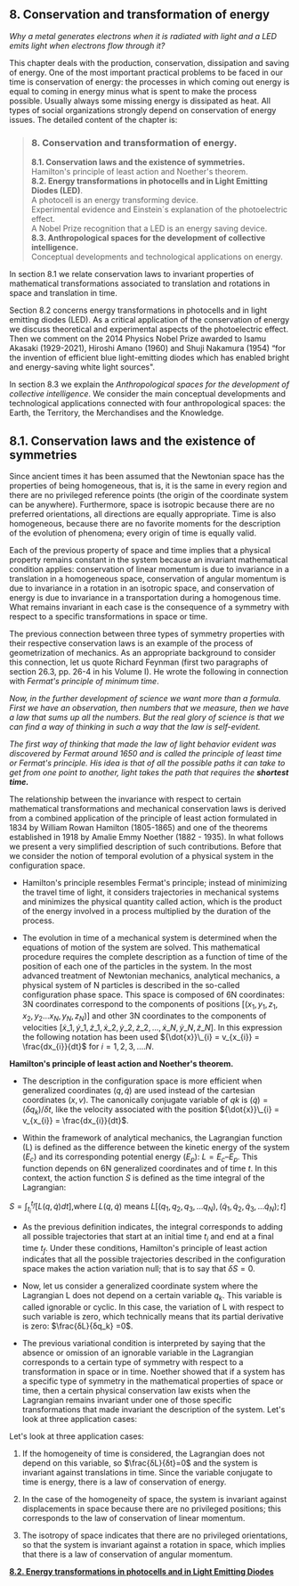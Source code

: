 ## 8. Conservation and transformation of energy

*Why a metal generates electrons when it is radiated with light and a LED emits light when electrons flow through it?*
  
This chapter deals with the production, conservation, dissipation and saving of energy. One of the most important practical problems to be faced in our time is conservation of energy: the processes in which coming out energy is equal to coming in energy minus what is spent to make the process possible. Usually always some missing energy is dissipated as heat. All types of social organizations strongly depend on conservation of energy issues. The detailed content of the chapter is:

<blockquote>
<p>

### 8.	  Conservation and transformation of energy.<br>
**8.1.	Conservation laws and the existence of symmetries.** <br>
  Hamilton's principle of least action and Noether's theorem. <br>
**8.2.	Energy transformations in photocells and in Light Emitting Diodes (LED)**.<br>
A photocell is an energy transforming device.<br>
Experimental evidence and Einstein´s explanation of the photoelectric effect.<br>
       A Nobel Prize recognition that a LED is an energy saving device.<br>
**8.3.	Anthropological spaces for the development of collective intelligence.**<br>
       Conceptual developments and technological applications on energy.
</p>
</blockquote>

In section 8.1 we relate conservation laws to invariant properties of mathematical transformations associated to translation and rotations in space and translation in time. 

Section 8.2 concerns energy transformations in photocells and in light emitting diodes (LED). As a critical application of the conservation of energy we discuss theoretical and experimental aspects of the photoelectric effect. Then we comment on the 2014 Physics Nobel Prize awarded to Isamu Akasaki (1929-2021), Hiroshi Amano (1960) and Shuji Nakamura (1954) “for the invention of efficient blue light-emitting diodes which has enabled bright and energy-saving white light sources".

In section 8.3 we explain the *Anthropological spaces for the development of collective intelligence*. We consider the main conceptual developments and technological applications connected with four anthropological spaces: the Earth, the Territory, the Merchandises and the Knowledge.

## 8.1. Conservation laws and the existence of symmetries

Since ancient times it has been assumed that the Newtonian space has the properties of being homogeneous, that is, it is the same in every region and there are no privileged reference points (the origin of the coordinate system can be anywhere). Furthermore, space is isotropic because there are no preferred orientations, all directions are equally appropriate. Time is also homogeneous, because there are no favorite moments for the description of the evolution of phenomena; every origin of time is equally valid.

Each of the previous property of space and time implies that a physical property remains constant in the system because an invariant mathematical condition applies: conservation of linear momentum is due to invariance in a translation in a homogeneous space, conservation of angular momentum is due to invariance in a rotation in an isotropic space, and conservation of energy is due to invariance in a transportation during a homogenous time. What remains invariant in each case is the consequence of a symmetry with respect to a specific transformations in space or time. 

The previous connection between three types of symmetry properties with their respective conservation laws is an example of the process of geometrization of mechanics. As an appropriate background to consider this connection, let us quote Richard Feynman (first two paragraphs of section 26.3, pp. 26-4 in his Volume I). He wrote the following in connection with *Fermat's principle of minimum time*.

*Now, in the further development of science we want more than a formula. First we have an observation, then numbers that we measure, then we have a law that sums up all the numbers. But the real glory of science is that we can find a way of thinking in such a way that the law is self-evident.*

*The first way of thinking that made the law of light behavior evident was discovered by Fermat around 1650 and is called the principle of least time or Fermat's principle. His idea is that of all the possible paths it can take to get from one point to another, light takes the path that requires the* ***shortest time.***

The relationship between the invariance with respect to certain mathematical transformations and mechanical conservation laws is derived from a combined application of the principle of least action formulated in 1834 by William Rowan Hamilton (1805-1865) and one of the theorems established in 1918 by Amalie Emmy Noether (1882 - 1935). In what follows we present a very simplified description of such contributions. Before that we consider the notion of temporal evolution of a physical system in the configuration space.

- Hamilton's principle resembles Fermat's principle; instead of minimizing the travel time of light, it considers trajectories in mechanical systems and minimizes the physical quantity called action, which is the product of the energy involved in a process multiplied by the duration of  the process.

- The evolution in time of a mechanical system is determined when the equations of motion of the system are solved. This mathematical procedure requires the complete description as a function of time of  the position of each one of the particles in the system. In the most advanced treatment of Newtonian mechanics, analytical mechanics, a physical system of N particles is described in the so-called configuration phase space. This space is composed of 6N coordinates: 3N coordinates correspond to the components of positions $[(x_1,y_1,z_1,x_2,y_2…x_N,y_N,z_N )]$ and other 3N coordinates to the components of velocities $[{\dot{x}}\_{1}, {\dot{y}}\_{1}, {\dot{z}}\_{1}, {\dot{x}}\_{2}, {\dot{y}}\_{2}, {\dot{z}}\_{2},...,{\dot{x}}\_{N}, {\dot{y}}\_{N}, {\dot{z}}\_{N}]$. In this expression the following notation has been used ${\dot{x}}\_{i} = v_{x_{i}} = \frac{dx_{i}}{dt}$ for $i=1,2,3,….N$.

**Hamilton's principle of least action and Noether's theorem.**

- The description in the configuration space is more efficient when generalized coordinates $(q,\dot{q})$ are used instead of the cartesian coordinates $(x, v)$. The canonically conjugate variable of $qk$ is  $(\dot{q}) = (δq_k)/δt$, like the velocity associated with the position  ${\dot{x}}\_{i} = v_{x_{i}} = \frac{dx_{i}}{dt}$.

- Within the framework of analytical mechanics, the Lagrangian function (L) is defined as the difference between the kinetic energy of the system ($E_c$) and its corresponding potential energy ($E_p$): $L = E_c – E_p$. This function depends on 6N generalized coordinates and of time $t$. In this context, the action function $S$ is defined as the time integral of the Lagrangian:

$S= ∫_{t_i}^{t_f} [L(q,\dot{q})dt]$,where $L(q,\dot{q})$  means $L[(q_1,q_2,q_3,… q_N),(\dot{q}_1, \dot{q}_2, \dot{q}_3,...\dot{q}_N);t]$

- As the previous definition indicates, the integral corresponds to adding all possible trajectories that start at an initial time $t_i$ and end at a final time $t_f$. Under these conditions, Hamilton's principle of least action indicates that all the possible trajectories described in the configuration space makes the action variation null; that is to say that $δS = 0$.

- Now, let us consider a generalized coordinate system where the Lagrangian L does not depend on a certain variable $q_k$. This variable is called ignorable or cyclic. In this case, the variation of L with respect to such variable is zero, which technically means that its partial derivative is zero: $\frac{δL}{δq_k} =0$.  

- The previous variational condition is interpreted by saying that the absence or omission of an ignorable variable in the Lagrangian corresponds to a certain type of symmetry with respect to a transformation in space or in time. Noether showed that if a system has a specific type of symmetry in the mathematical properties of space or time, then a certain physical conservation law exists when the Lagrangian remains invariant under one of those specific transformations that made invariant the description of the system. Let's look at three application cases: 

Let's look at three application cases: 

1. If the homogeneity of time is considered, the Lagrangian does not depend on this variable, so $\frac{δL}{δt}=0$ and the system is invariant against translations in time. Since the variable conjugate to time is energy, there is a law of conservation of energy.

2. In the case of the homogeneity of space, the system is invariant against displacements in space because there are no privileged positions; this corresponds to the law of conservation of linear momentum.

3. The isotropy of space indicates that there are no privileged orientations, so that the system is invariant against a rotation in space, which implies that there is a law of conservation of angular momentum.

[**8.2. Energy transformations in photocells and in Light Emitting Diodes**](https://github.com/modphysnobel/pbook1/blob/main/docs/vol-II/vol-II-chap-8-sect-2.md)




